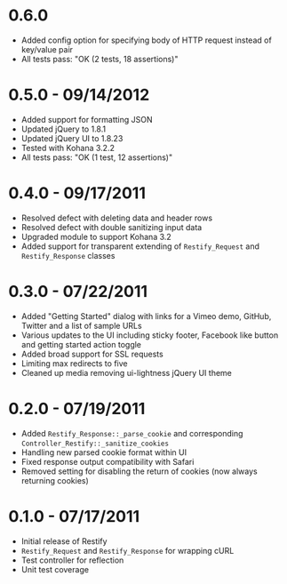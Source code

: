 # 0.6.0

- Added config option for specifying body of HTTP request instead of key/value pair
- All tests pass: "OK (2 tests, 18 assertions)"

# 0.5.0 - 09/14/2012

- Added support for formatting JSON
- Updated jQuery to 1.8.1
- Updated jQuery UI to 1.8.23
- Tested with Kohana 3.2.2
- All tests pass: "OK (1 test, 12 assertions)"

# 0.4.0 - 09/17/2011

- Resolved defect with deleting data and header rows
- Resolved defect with double sanitizing input data
- Upgraded module to support Kohana 3.2
- Added support for transparent extending of `Restify_Request` and `Restify_Response` classes

# 0.3.0 - 07/22/2011

- Added "Getting Started" dialog with links for a Vimeo demo, GitHub, Twitter and a list of sample URLs
- Various updates to the UI including sticky footer, Facebook like button and getting started action toggle
- Added broad support for SSL requests
- Limiting max redirects to five
- Cleaned up media removing ui-lightness jQuery UI theme

# 0.2.0 - 07/19/2011

- Added `Restify_Response::_parse_cookie` and corresponding `Controller_Restify::_sanitize_cookies`
- Handling new parsed cookie format within UI
- Fixed response output compatibility with Safari
- Removed setting for disabling the return of cookies (now always returning cookies)

# 0.1.0 - 07/17/2011

- Initial release of Restify
- `Restify_Request` and `Restify_Response` for wrapping cURL
- Test controller for reflection
- Unit test coverage
